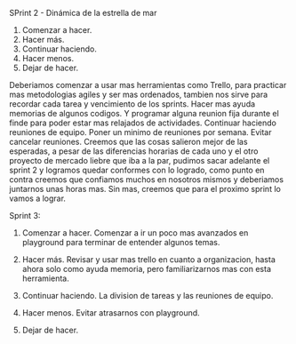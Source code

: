 SPrint 2 - Dinámica de la estrella de mar
1. Comenzar a hacer.
2. Hacer más.
3. Continuar haciendo.
4. Hacer menos.
5. Dejar de hacer.

Deberiamos comenzar a usar mas herramientas como Trello, para practicar mas metodologias agiles y ser mas ordenados, tambien nos sirve para recordar cada tarea y vencimiento de los sprints. 
Hacer mas ayuda memorias de algunos codigos. Y programar alguna reunion fija durante el finde para poder estar mas relajados de actividades.
Continuar haciendo reuniones de equipo. Poner un minimo de reuniones por semana.
Evitar cancelar reuniones.
Creemos que las cosas salieron mejor de las esperadas, a pesar de las diferencias horarias de cada uno y el otro proyecto de mercado liebre que iba a la par, pudimos sacar adelante el sprint 2 y logramos quedar conformes con lo logrado, como punto en contra creemos que confiamos muchos en nosotros mismos y deberiamos juntarnos unas horas mas. Sin mas, creemos que para el proximo sprint lo vamos a lograr.


Sprint 3: 

1. Comenzar a hacer.
Comenzar a ir un poco mas avanzados en playground para terminar  de entender algunos temas. 

2. Hacer más.
Revisar y usar mas trello en cuanto a organizacion, hasta ahora solo como ayuda memoria, pero familiarizarnos mas con esta herramienta.

3. Continuar haciendo.
La division de tareas y las reuniones de equipo.

4. Hacer menos.
Evitar atrasarnos con playground. 

5. Dejar de hacer.
